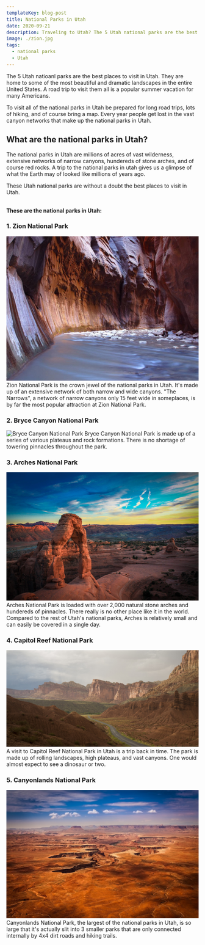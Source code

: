 ```yaml
---
templateKey: blog-post
title: National Parks in Utah
date: 2020-09-21
description: Traveling to Utah? The 5 Utah national parks are the best places to visit in Utah and have the most beautiful and dramatic landscapes in the country.
image: ./zion.jpg
tags:
  - national parks
  - Utah
---
```

The 5 Utah natioanl parks are the best places to visit in Utah. They are home to some of the most beautiful and dramatic landscapes in the entire United States. A road trip to visit them all is a popular summer vacation for many Americans.

To visit all of the national parks in Utah be prepared for long road trips, lots of hiking, and of course bring a map. Every year people get lost in the vast canyon networks that make up the national parks in Utah.

## What are the national parks in Utah?
The national parks in Utah are millions of acres of vast wilderness, extensive networks of narrow canyons, hundereds of stone arches, and of course red rocks. A trip to the national parks in utah gives us a glimpse of what the Earth may of looked like millions of years ago.

These Utah national parks are without a doubt the best places to visit in Utah.

\
**These are the national parks in Utah:**

### 1. Zion National Park
![Zion National Park](./zion.jpg)
Zion National Park is the crown jewel of the national parks in Utah. It's made up of an extensive network of both narrow and wide canyons. "The Narrows", a network of narrow canyons only 15 feet wide in someplaces, is by far the most popular attraction at Zion National Park.

### 2. Bryce Canyon National Park
![Bryce Canyon National Park](./bryce-canyon.jpg)
Bryce Canyon National Park is made up of a series of various plateaus and rock formations. There is no shortage of towering pinnacles throughout the park.

### 3. Arches National Park
![Arches National Park](./arches.jpg)
Arches National Park is loaded with over 2,000 natural stone arches and hundereds of pinnacles. There really is no other place like it in the world. Compared to the rest of Utah's national parks, Arches is relatively small and can easily be covered in a single day.

### 4. Capitol Reef National Park
![Capitol Reef National Park](./capitol-reef.jpg)
A visit to Capitol Reef National Park in Utah is a trip back in time. The park is made up of rolling landscapes, high plateaus, and vast canyons. One would almost expect to see a dinosaur or two.

### 5. Canyonlands National Park
![Canyonlands National Park](./canyonlands.jpg)
Canyonlands National Park, the largest of the national parks in Utah, is so large that it's actually slit into 3 smaller parks that are only connected internally by 4x4 dirt roads and hiking trails.
